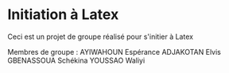 # Initiation à Latex

Ceci est un projet de groupe réalisé pour s'initier à Latex

Membres de groupe :
AYIWAHOUN Espérance
ADJAKOTAN Elvis
GBENASSOUA Schékina
YOUSSAO Waliyi